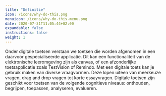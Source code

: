 ```yaml
---
title: "Definitie"
icon: /icons/why-do-this.png
menuicon: /icons/why-do-this-menu.png
date: 2020-07-31T11:05:44+02:00
expandable: false
instructions: false
weight: 1
---
```


Onder digitale toetsen verstaan we toetsen die worden afgenomen in een daarvoor gespecialiseerde applicatie. Dit kan een functionaliteit van de elektronische leeromgeving zijn als canvas, of een afzonderlijke toetsapplicatie zoals TestVision of Remindo.
Met een digitale toets kan je gebruik maken van diverse vraagvormen. Deze lopen uiteen van meerkeuze vragen, drag and drop vragen tot korte essayvragen. Digitale toetsen zijn geschikt voor toetsen van de volgende cognitieve niveaus: onthouden, begrijpen, toepassen, analyseren, evalueren.

